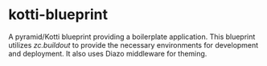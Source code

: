 kotti-blueprint
===============

A pyramid/Kotti blueprint providing a boilerplate application. This blueprint
utilizes *zc.buildout* to provide the necessary environments for development
and deployment. It also uses Diazo middleware for theming.


